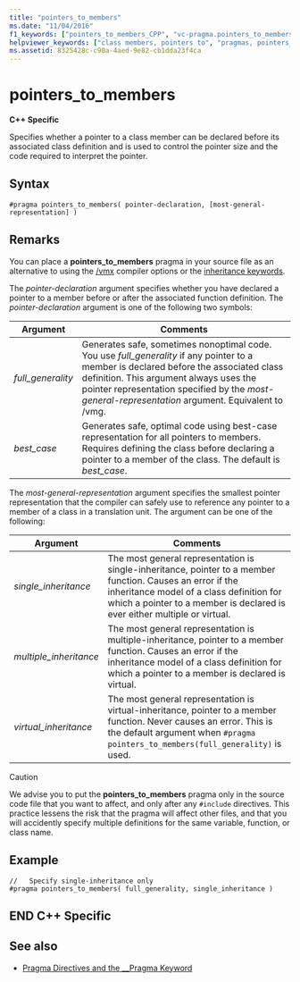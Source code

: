 ```yaml
---
title: "pointers_to_members"
ms.date: "11/04/2016"
f1_keywords: ["pointers_to_members_CPP", "vc-pragma.pointers_to_members"]
helpviewer_keywords: ["class members, pointers to", "pragmas, pointers_to_members", "members, pointers to", "pointers_to_members pragma"]
ms.assetid: 8325428c-c90a-4aed-9e82-cb1dda23f4ca
---
```

# pointers_to_members

**C++ Specific**

Specifies whether a pointer to a class member can be declared before its associated class definition and is used to control the pointer size and the code required to interpret the pointer.

## Syntax

```
#pragma pointers_to_members( pointer-declaration, [most-general-representation] )
```

## Remarks

You can place a **pointers_to_members** pragma in your source file as an alternative to using the [/vmx](../build/reference/vmb-vmg-representation-method.md) compiler options or the [inheritance keywords](../cpp/inheritance-keywords.md).

The *pointer-declaration* argument specifies whether you have declared a pointer to a member before or after the associated function definition. The *pointer-declaration* argument is one of the following two symbols:

|Argument|Comments|
|--------------|--------------|
|*full_generality*|Generates safe, sometimes nonoptimal code. You use *full_generality* if any pointer to a member is declared before the associated class definition. This argument always uses the pointer representation specified by the *most-general-representation* argument. Equivalent to /vmg.|
|*best_case*|Generates safe, optimal code using best-case representation for all pointers to members. Requires defining the class before declaring a pointer to a member of the class. The default is *best_case*.|

The *most-general-representation* argument specifies the smallest pointer representation that the compiler can safely use to reference any pointer to a member of a class in a translation unit. The argument can be one of the following:

|Argument|Comments|
|--------------|--------------|
|*single_inheritance*|The most general representation is single-inheritance, pointer to a member function. Causes an error if the inheritance model of a class definition for which a pointer to a member is declared is ever either multiple or virtual.|
|*multiple_inheritance*|The most general representation is multiple-inheritance, pointer to a member function. Causes an error if the inheritance model of a class definition for which a pointer to a member is declared is virtual.|
|*virtual_inheritance*|The most general representation is virtual-inheritance, pointer to a member function. Never causes an error. This is the default argument when `#pragma pointers_to_members(full_generality)` is used.|

> [!CAUTION]
> We advise you to put the **pointers_to_members** pragma only in the source code file that you want to affect, and only after any `#include` directives. This practice lessens the risk that the pragma will affect other files, and that you will accidently specify multiple definitions for the same variable, function, or class name.

## Example

```
//   Specify single-inheritance only
#pragma pointers_to_members( full_generality, single_inheritance )
```

## END C++ Specific

## See also

- [Pragma Directives and the __Pragma Keyword](../preprocessor/pragma-directives-and-the-pragma-keyword.md)
